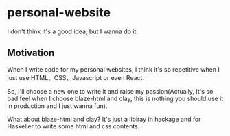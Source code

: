 # personal-website

I don't think it's a good idea, but I wanna do it.

## Motivation

When I write code for my personal websites, I think it's so repetitive when I just use HTML、CSS、Javascript or even React.

So, I'll choose a new one to write it and raise my passion(Actually, It's so bad feel when I choose blaze-html and clay, this is nothing you should use it in production and I just wanna fun). 

What about blaze-html and clay? It's just a libiray in hackage and for Haskeller to write some html and css contents.

